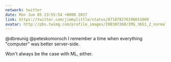```yaml
---
network: twitter
date: Mon Jun 05 23:55:54 +0000 2017
link: https://twitter.com/jimmylittle/status/871878276196651009
avatar: http://pbs.twimg.com/profile_images/280307260/IMG_3651_2_normal.jpg
---
```


@dbreunig @peteskomoroch I remember a time when everything "computer" was better server-side.

Won't always be the case with ML, either.

